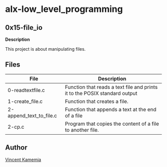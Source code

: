 # alx-low_level_programming

## 0x15-file_io

**Description**

This project is about manipulating files.

## Files

|File|Description|
|-----|--------|
|0-readtextfile.c|Function that reads a text file and prints it to the POSIX standard output|
|1-create_file.c|Function that creates a file.|
|2-append_text_to_file.c|Function that appends a text at the end of a file|
|2-cp.c|Program that copies the content of a file to another file.|

## Author

[Vincent Kamemia](https://github.com/kamemia)
